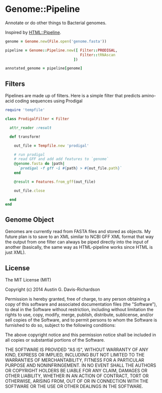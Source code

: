 # Genome::Pipeline

Annotate or do other things to Bacterial genomes.

Inspired by [HTML::Pipeline](https://github.com/jch/html-pipeline).

```ruby
genome = Genome.new(File.open('genome.fasta'))

pipeline = Genome::Pipeline.new([ Filter::PRODIGAL,
                                  Filter::tRNAscan
                               ])

annotated_genome = pipeline[genome]
```

## Filters

Pipelines are made up of filters. Here is a simple filter that predicts
amino-acid coding sequences using Prodigal

```ruby
require 'tempfile'

class ProdigalFilter < Filter

  attr_reader :result

  def transform!

    out_file = Tempfile.new 'prodigal'

    # run prodigal
    # read GFF and add add features to `genome`
    @genome.fasta do |path|
      `prodigal -f gff -i #{path} > #{out_file.path}`
    end

    @result = Features.from_gff(out_file)

    out_file.close

  end
end
```

## Genome Object

Genomes are currently read from FASTA files and stored as objects. My future
plan is to save to an XML similar to NCBI GFF XML format that way the output
from one filter can always be piped directly into the input of another
(basically, the same way as HTML-pipeline works since HTML is just XML).

## License

The MIT License (MIT)

Copyright (c) 2014 Austin G. Davis-Richardson

Permission is hereby granted, free of charge, to any person obtaining a copy of
this software and associated documentation files (the "Software"), to deal in
the Software without restriction, including without limitation the rights to
use, copy, modify, merge, publish, distribute, sublicense, and/or sell copies of
the Software, and to permit persons to whom the Software is furnished to do so,
subject to the following conditions:

The above copyright notice and this permission notice shall be included in all
copies or substantial portions of the Software.

THE SOFTWARE IS PROVIDED "AS IS", WITHOUT WARRANTY OF ANY KIND, EXPRESS OR
IMPLIED, INCLUDING BUT NOT LIMITED TO THE WARRANTIES OF MERCHANTABILITY, FITNESS
FOR A PARTICULAR PURPOSE AND NONINFRINGEMENT. IN NO EVENT SHALL THE AUTHORS OR
COPYRIGHT HOLDERS BE LIABLE FOR ANY CLAIM, DAMAGES OR OTHER LIABILITY, WHETHER
IN AN ACTION OF CONTRACT, TORT OR OTHERWISE, ARISING FROM, OUT OF OR IN
CONNECTION WITH THE SOFTWARE OR THE USE OR OTHER DEALINGS IN THE SOFTWARE.
